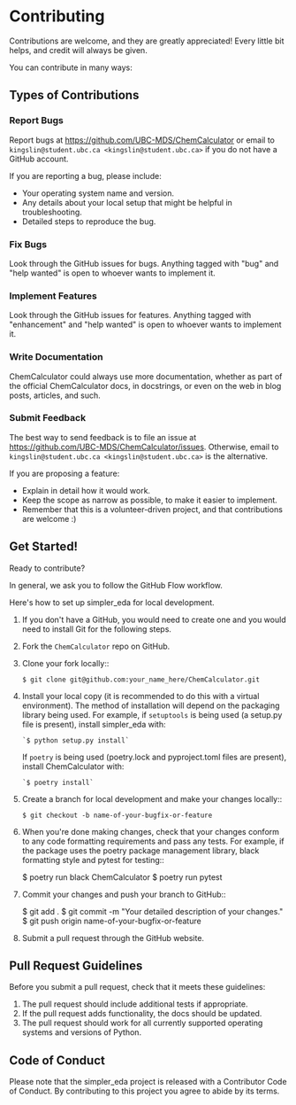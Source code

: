 # Contributing

Contributions are welcome, and they are greatly appreciated! Every little bit
helps, and credit will always be given.

You can contribute in many ways:

## Types of Contributions

### Report Bugs

Report bugs at https://github.com/UBC-MDS/ChemCalculator or email to `kingslin@student.ubc.ca <kingslin@student.ubc.ca>` if you do not have a GitHub account.

If you are reporting a bug, please include:

* Your operating system name and version.
* Any details about your local setup that might be helpful in troubleshooting.
* Detailed steps to reproduce the bug.

### Fix Bugs

Look through the GitHub issues for bugs. Anything tagged with "bug" and "help
wanted" is open to whoever wants to implement it.

### Implement Features

Look through the GitHub issues for features. Anything tagged with "enhancement"
and "help wanted" is open to whoever wants to implement it.

### Write Documentation

ChemCalculator could always use more documentation, whether as part of the
official ChemCalculator docs, in docstrings, or even on the web in blog posts,
articles, and such.

### Submit Feedback

The best way to send feedback is to file an issue at https://github.com/UBC-MDS/ChemCalculator/issues. Otherwise, email to `kingslin@student.ubc.ca <kingslin@student.ubc.ca>` is the alternative. 

If you are proposing a feature:

* Explain in detail how it would work.
* Keep the scope as narrow as possible, to make it easier to implement.
* Remember that this is a volunteer-driven project, and that contributions
  are welcome :)

## Get Started!

Ready to contribute?

In general, we ask you to follow the GitHub Flow workflow.

Here's how to set up simpler_eda for local development.

1. If you don't have a GitHub, you would need to create one and you would need to install Git for the following steps.
2. Fork the `ChemCalculator` repo on GitHub.
3. Clone your fork locally::

    `$ git clone git@github.com:your_name_here/ChemCalculator.git`

4. Install your local copy (it is recommended to do this with a virtual environment). The method of installation will depend on the packaging library being used.
   For example, if `setuptools` is being used (a setup.py file is present), install simpler_eda with:

       `$ python setup.py install`

   If `poetry` is being used (poetry.lock and pyproject.toml files are present), install ChemCalculator with:

       `$ poetry install`

5. Create a branch for local development and make your changes locally::

    `$ git checkout -b name-of-your-bugfix-or-feature`

6. When you're done making changes, check that your changes conform to any code formatting requirements and pass any tests.
   For example, if the package uses the poetry package management library, black formatting style and pytest for testing::

    $ poetry run black ChemCalculator
    $ poetry run pytest

7. Commit your changes and push your branch to GitHub::

    $ git add .
    $ git commit -m "Your detailed description of your changes."
    $ git push origin name-of-your-bugfix-or-feature

8. Submit a pull request through the GitHub website.

Pull Request Guidelines
-----------------------

Before you submit a pull request, check that it meets these guidelines:

1. The pull request should include additional tests if appropriate.
2. If the pull request adds functionality, the docs should be updated.
3. The pull request should work for all currently supported operating systems and versions of Python.

Code of Conduct
---------------
Please note that the simpler_eda project is released with a Contributor Code of Conduct. By contributing to this project you agree to abide by its terms.
